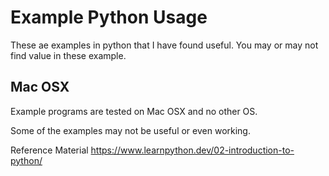 # Example Python Usage

These ae examples in python that I have found useful.  You may or may not find value in these
example.

## Mac OSX

Example programs are tested on Mac OSX and no other OS.

Some of the examples may not be useful or even working.

Reference Material
https://www.learnpython.dev/02-introduction-to-python/


